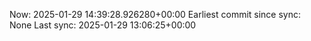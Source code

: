 Now: 2025-01-29 14:39:28.926280+00:00 Earliest commit since sync: None Last sync: 2025-01-29 13:06:25+00:00
